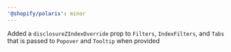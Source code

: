 ```yaml
---
'@shopify/polaris': minor
---
```


Added a `disclosureZIndexOverride` prop to `Filters`, `IndexFilters`, and `Tabs` that is passed to `Popover` and `Tooltip` when provided
